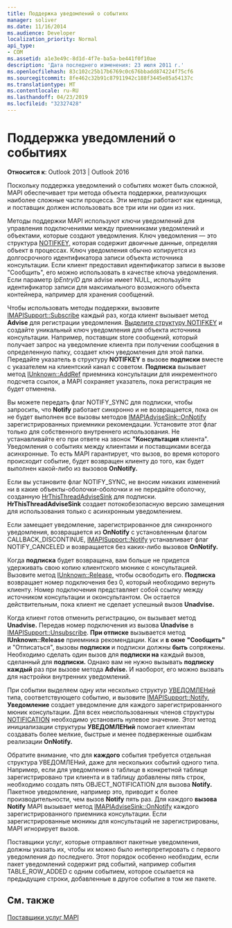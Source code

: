 ```yaml
---
title: Поддержка уведомлений о событиях
manager: soliver
ms.date: 11/16/2014
ms.audience: Developer
localization_priority: Normal
api_type:
- COM
ms.assetid: a1e3e49c-8d1d-4f7e-ba5a-be441f0f10ae
description: 'Дата последнего изменения: 23 июля 2011 г.'
ms.openlocfilehash: 83c102c25b17b6769c0c676bbadd874224f75cf6
ms.sourcegitcommit: 8fe462c32b91c87911942c188f3445e85a54137c
ms.translationtype: MT
ms.contentlocale: ru-RU
ms.lasthandoff: 04/23/2019
ms.locfileid: "32327428"
---
```

# <a name="supporting-event-notification"></a>Поддержка уведомлений о событиях

  
  
**Относится к**: Outlook 2013 | Outlook 2016 
  
Поскольку поддержка уведомлений о событиях может быть сложной, MAPI обеспечивает три метода объекта поддержки, реализующих наиболее сложные части процесса. Эти методы работают как единица, и поставщик должен использовать все три или ни один из них.
  
Методы поддержки MAPI используют ключи уведомлений для управления подключениями между приемниками уведомлений и объектами, которые создают уведомления. Ключ уведомления — это структура [NOTIFKEY,](notifkey.md) которая содержит двоичные данные, определяя объект в процессах. Ключ уведомления обычно копируется из долгосрочного идентификатора записи объекта источника консультации. Если клиент предоставил идентификатор записи в вызове "Сообщить", его можно использовать в качестве ключа уведомления. Если параметр _lpEntryID_ для advise имеет NULL, используйте идентификатор записи для максимального возможного объекта контейнера, например для хранения сообщений.  
  
Чтобы использовать методы поддержки, вызовите [IMAPISupport::Subscribe](imapisupport-subscribe.md) каждый раз, когда клиент вызывает метод **Advise** для регистрации уведомления. [Выделите структуру NOTIFKEY](notifkey.md) и создайте уникальный ключ уведомления для объекта источника консультации. Например, поставщик store сообщений, который получает запрос на уведомление клиента при получении сообщения в определенную папку, создает ключ уведомления для этой папки. Передайте указатель в структуру **NOTIFKEY** в вызове **подписки** вместе с указателем на клиентский канал с советом. **Подписка** вызывает метод [IUnknown::AddRef](https://msdn.microsoft.com/library/b4316efd-73d4-4995-b898-8025a316ba63%28Office.15%29.aspx) приемника консультации для инкрементного подсчета ссылок, а MAPI сохраняет указатель, пока регистрация не будет отменена. 
  
Вы можете передать флаг NOTIFY_SYNC  для подписки, чтобы запросить, что **Notify** работает синхронно и не возвращается, пока он не будет выполнен все вызовы методов [IMAPIAdviseSink::OnNotify](imapiadvisesink-onnotify.md) зарегистрированных приемники рекомендации. Установите этот флаг только для собственного внутреннего использования. Не устанавливайте его при ответе на звонок **"Консультация** клиента". Уведомления о событиях между клиентами и поставщиками всегда асинхронные. То есть MAPI гарантирует, что вызов, во время которого происходит событие, будет возвращен клиенту до того, как будет выполнен какой-либо из вызовов **OnNotify.** 
  
Если вы установите флаг NOTIFY_SYNC, не вносим никаких изменений ни в какие объекты-оболочки-оболочки и не передайте оболочку, созданную [HrThisThreadAdviseSink](hrthisthreadadvisesink.md) для подписки. **HrThisThreadAdviseSink** создает потокобезопасную версию замещения для использования только с асинхронным уведомлением. 
  
Если замещает уведомление, зарегистрированное для синхронного уведомления, возвращается из **OnNotify** с установленным флагом CALLBACK_DISCONTINUE, [IMAPISupport::Notify](imapisupport-notify.md) устанавливает флаг NOTIFY_CANCELED и возвращается без каких-либо вызовов **OnNotify.** 
  
Когда **подписка** будет возвращена, вам больше не придется удерживать свою копию клиентского мюнике с консультацией. Вызовите метод [IUnknown::Release,](https://msdn.microsoft.com/library/4b494c6f-f0ee-4c35-ae45-ed956f40dc7a%28Office.15%29.aspx) чтобы освободить его. **Подписка** возвращает номер подключения без 0, который необходимо вернуть клиенту. Номер подключения представляет собой ссылку между источником консультации и оконсультантом. Он остается действительным, пока клиент не сделает успешный вызов **Unadvise.** 
  
Когда клиент готов отменить регистрацию, он вызывает метод **Unadvise.** Передав номер подключения из вызова **Unadvise** в [IMAPISupport::Unsubscribe](imapisupport-unsubscribe.md). **При отписке** вызывается метод **IUnknown::Release** приемника рекомендации. Как и **в окне** **"Сообщить"** и "Отписаться", вызовы **подписки** и подписки должны **быть** сопряжены. Необходимо сделать один вызов для **подписки на** каждый вызов, сделанный для **подписки.** Однако вам не нужно вызывать **подписку каждый** раз при вызове метода **Advise.** И наоборот, его можно вызвать для настройки внутренних уведомлений. 
  
При событии выделяем одну или несколько структур [УВЕДОМЛЕНий](notification.md) типа, соответствующего событию, и вызовите [IMAPISupport::Notify.](imapisupport-notify.md) **Уведомление** создает уведомление для каждого зарегистрированного мюник консультации. Для всех неиспользованных членов структуры [NOTIFICATION](notification.md) необходимо установить нулевое значение. Этот метод инициализации структуры **УВЕДОМЛЕНий** помогает клиентам создавать более мелкие, быстрые и менее подверженные ошибкам реализации **OnNotify.** 
  
Обратите внимание, что для **каждого** события требуется отдельная структура УВЕДОМЛЕНий, даже для нескольких событий одного типа. Например, если для уведомления о таблице в конкретной таблице зарегистрировано три клиента и в  таблицу добавлены пять строк, необходимо создать пять OBJECT_NOTIFICATION для вызова **Notify.** Пакетное уведомление, например это, приводит к более производительности, чем вызов **Notify** пять раз. Для каждого **вызова Notify** MAPI вызывает метод [IMAPIAdviseSink::OnNotify](imapiadvisesink-onnotify.md) каждого зарегистрированного приемника консультации. Если зарегистрированные мюникы для консультаций не зарегистрированы, MAPI игнорирует вызов. 
  
Поставщики услуг, которые отправляют пакетные уведомления, должны указать их, чтобы их можно было интерпретировать с первого уведомления до последнего. Этот порядок особенно необходим, если пакет уведомлений содержит ряд событий, например события TABLE_ROW_ADDED с одним событием, которое ссылается на предыдущие строки, добавленные в другое событие в том же пакете.
  
## <a name="see-also"></a>См. также



[Поставщики услуг MAPI](mapi-service-providers.md)

